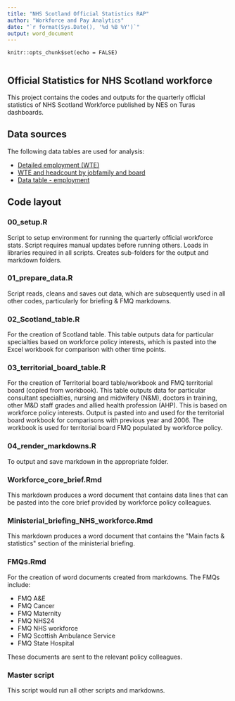 ```yaml
---
title: "NHS Scotland Official Statistics RAP"
author: "Workforce and Pay Analytics"
date: "`r format(Sys.Date(), '%d %B %Y')`"
output: word_document
---
```


```{r setup, include=FALSE}
knitr::opts_chunk$set(echo = FALSE)
```


```{r colours, include=TRUE}
```


## Official Statistics for NHS Scotland workforce

This project contains the codes and outputs for the quarterly official statistics of NHS Scotland Workforce published by NES on Turas dashboards. 

## Data sources

The following data tables are used for analysis: 

- [Detailed employment (WTE)](https://turasdata.nes.nhs.scot/data-and-reports/national-workforce-planning-and-analysis/employment-and-vacancy-time-series-from-2006/?pageid=7850)
- [WTE and headcount by jobfamily and board](https://turasdata.nes.nhs.scot/data-and-reports/national-workforce-planning-and-analysis/employment-and-vacancy-time-series-from-2006/?pageid=7850)
- [Data table - employment](https://turasdata.nes.nhs.scot/data-and-reports/official-workforce-statistics/all-official-statistics-publications/?pageid=1302)


## Code layout

### 00_setup.R
Script to setup environment for running the quarterly official workforce stats.
Script requires manual updates before running others.
Loads in libraries required in all scripts.
Creates sub-folders for the output and markdown folders.

### 01_prepare_data.R
Script reads, cleans and saves out data, which are subsequently used in all other codes, particularly for briefing & FMQ markdowns.

### 02_Scotland_table.R
For the creation of Scotland table. 
This table outputs data for particular specialties based on workforce policy interests, which is pasted into the Excel workbook for comparison with other time points. 

### 03_territorial_board_table.R
For the creation of Territorial board table/workbook and FMQ territorial board (copied from workbook).
This table outputs data for particular consultant specialties, nursing and midwifery (N&M), doctors in training, other M&D staff grades and allied health profession (AHP). 
This is based on workforce policy interests.
Output is pasted into and used for the territorial board workbook for comparisons with previous year and 2006.
The workbook is used for territorial board FMQ populated by workforce policy.

### 04_render_markdowns.R
To output and save markdown in the appropriate folder.

### Workforce_core_brief.Rmd
This markdown produces a word document that contains data lines that can be pasted into the core brief provided by workforce policy colleagues. 


### Ministerial_briefing_NHS_workforce.Rmd
This markdown produces a word document that contains the "Main facts & statistics" section of the ministerial briefing. 


### FMQs.Rmd
For the creation of word documents created from markdowns. 
The FMQs include: 

- FMQ A&E
- FMQ Cancer
- FMQ Maternity
- FMQ NHS24
- FMQ NHS workforce
- FMQ Scottish Ambulance Service
- FMQ State Hospital

These documents are sent to the relevant policy colleagues. 


### Master script
This script would run all other scripts and markdowns. 

